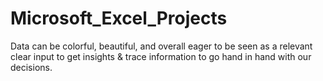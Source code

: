 # Microsoft_Excel_Projects
Data can be colorful, beautiful, and overall eager to be seen as a relevant clear input to get insights &amp; trace information to go hand in hand with our decisions. 
